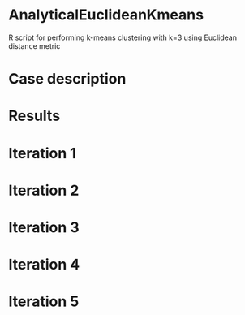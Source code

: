 # AnalyticalEuclideanKmeans
R script for performing k-means clustering with k=3 using Euclidean distance metric

# Case description

# Results

# Iteration 1

# Iteration 2

# Iteration 3

# Iteration 4

# Iteration 5
